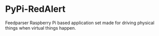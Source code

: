 PyPi-RedAlert
=============

Feedparser Raspberry Pi based application set made for driving physical things when virtual things happen.
